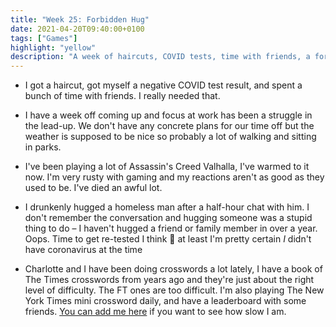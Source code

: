 ```yaml
---
title: "Week 25: Forbidden Hug"
date: 2021-04-20T09:40:00+0100
tags: ["Games"]
highlight: "yellow"
description: "A week of haircuts, COVID tests, time with friends, a forbidden hug, and doing an awful lot of crosswords."
---
```


  * I got a haircut, got myself a negative COVID test result, and spent a bunch of time with friends. I really needed that.

  * I have a week off coming up and focus at work has been a struggle in the lead-up. We don't have any concrete plans for our time off but the weather is supposed to be nice so probably a lot of walking and sitting in parks.

  * I've been playing a lot of Assassin's Creed Valhalla, I've warmed to it now. I'm very rusty with gaming and my reactions aren't as good as they used to be. I've died an awful lot.

  * I drunkenly hugged a homeless man after a half-hour chat with him. I don't remember the conversation and hugging someone was a stupid thing to do – I haven't hugged a friend or family member in over a year. Oops. Time to get re-tested I think :grimacing: at least I'm pretty certain _I_ didn't have coronavirus at the time

  * Charlotte and I have been doing crosswords a lot lately, I have a book of The Times crosswords from years ago and they're just about the right level of difficulty. The FT ones are too difficult. I'm also playing The New York Times mini crossword daily, and have a leaderboard with some friends. [You can add me here](https://www.nytimes.com/puzzles/leaderboards/invite/020a8211-1cb6-4b58-abcd-fbb4b07dc059) if you want to see how slow I am.
